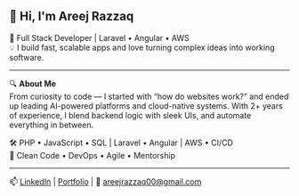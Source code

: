 ## 👋 Hi, I'm Areej Razzaq

🚀 Full Stack Developer | Laravel • Angular • AWS  
💡 I build fast, scalable apps and love turning complex ideas into working software.

---

🔍 **About Me**  
From curiosity to code — I started with “how do websites work?” and ended up leading AI-powered platforms and cloud-native systems. With 2+ years of experience, I blend backend logic with sleek UIs, and automate everything in between.

🛠 PHP • JavaScript • SQL | Laravel • Angular | AWS • CI/CD  
🤝 Clean Code • DevOps • Agile • Mentorship

---

📫 [LinkedIn](https://www.linkedin.com/in/areej-razzaq/) | [Portfolio](https://areejrazzaq.netlify.app/) | 📧 areejrazzaq00@gmail.com
